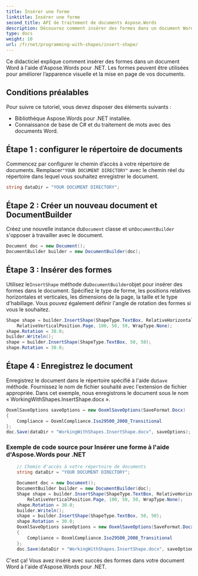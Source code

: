 ```yaml
---
title: Insérer une forme
linktitle: Insérer une forme
second_title: API de traitement de documents Aspose.Words
description: Découvrez comment insérer des formes dans un document Word à l'aide d'Aspose.Words pour .NET.
type: docs
weight: 10
url: /fr/net/programming-with-shapes/insert-shape/
---
```


Ce didacticiel explique comment insérer des formes dans un document Word à l'aide d'Aspose.Words pour .NET. Les formes peuvent être utilisées pour améliorer l’apparence visuelle et la mise en page de vos documents.

## Conditions préalables
Pour suivre ce tutoriel, vous devez disposer des éléments suivants :

- Bibliothèque Aspose.Words pour .NET installée.
- Connaissance de base de C# et du traitement de mots avec des documents Word.

## Étape 1 : configurer le répertoire de documents
 Commencez par configurer le chemin d’accès à votre répertoire de documents. Remplacer`"YOUR DOCUMENT DIRECTORY"` avec le chemin réel du répertoire dans lequel vous souhaitez enregistrer le document.

```csharp
string dataDir = "YOUR DOCUMENT DIRECTORY";
```

## Étape 2 : Créer un nouveau document et DocumentBuilder
 Créez une nouvelle instance du`Document` classe et un`DocumentBuilder` s'opposer à travailler avec le document.

```csharp
Document doc = new Document();
DocumentBuilder builder = new DocumentBuilder(doc);
```

## Étape 3 : Insérer des formes
 Utilisez le`InsertShape` méthode du`DocumentBuilder`objet pour insérer des formes dans le document. Spécifiez le type de forme, les positions relatives horizontales et verticales, les dimensions de la page, la taille et le type d'habillage. Vous pouvez également définir l'angle de rotation des formes si vous le souhaitez.

```csharp
Shape shape = builder.InsertShape(ShapeType.TextBox, RelativeHorizontalPosition.Page, 100,
	RelativeVerticalPosition.Page, 100, 50, 50, WrapType.None);
shape.Rotation = 30.0;
builder.Writeln();
shape = builder.InsertShape(ShapeType.TextBox, 50, 50);
shape.Rotation = 30.0;
```

## Étape 4 : Enregistrez le document
 Enregistrez le document dans le répertoire spécifié à l'aide du`Save` méthode. Fournissez le nom de fichier souhaité avec l'extension de fichier appropriée. Dans cet exemple, nous enregistrons le document sous le nom « WorkingWithShapes.InsertShape.docx ».

```csharp
OoxmlSaveOptions saveOptions = new OoxmlSaveOptions(SaveFormat.Docx)
{
	Compliance = OoxmlCompliance.Iso29500_2008_Transitional
};
doc.Save(dataDir + "WorkingWithShapes.InsertShape.docx", saveOptions);
```

### Exemple de code source pour Insérer une forme à l'aide d'Aspose.Words pour .NET 

```csharp
	// Chemin d'accès à votre répertoire de documents
	string dataDir = "YOUR DOCUMENT DIRECTORY";

	Document doc = new Document();
	DocumentBuilder builder = new DocumentBuilder(doc);
	Shape shape = builder.InsertShape(ShapeType.TextBox, RelativeHorizontalPosition.Page, 100,
		RelativeVerticalPosition.Page, 100, 50, 50, WrapType.None);
	shape.Rotation = 30.0;
	builder.Writeln();
	shape = builder.InsertShape(ShapeType.TextBox, 50, 50);
	shape.Rotation = 30.0;
	OoxmlSaveOptions saveOptions = new OoxmlSaveOptions(SaveFormat.Docx)
	{
		Compliance = OoxmlCompliance.Iso29500_2008_Transitional
	};
	doc.Save(dataDir + "WorkingWithShapes.InsertShape.docx", saveOptions);
```

C'est ça! Vous avez inséré avec succès des formes dans votre document Word à l'aide d'Aspose.Words pour .NET.
